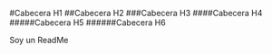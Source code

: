 #Cabecera H1
##Cabecera H2
###Cabecera H3
####Cabecera H4
#####Cabecera H5
######Cabecera H6

Soy un ReadMe